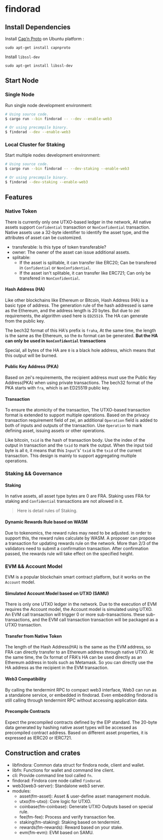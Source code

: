 # findorad

## Install Dependencies

Install [Cap’n Proto](https://capnproto.org/index.html) on Ubuntu platform :

```
sudo apt-get install capnproto
```
Install `libssl-dev`
```
sudo apt-get install libssl-dev
```

## Start Node

### Single Node

Run single node development environment:

``` bash
# Using source code.
$ cargo run --bin findorad -- --dev --enable-web3

# Or using precompile binary.
$ findorad --dev --enable-web3
```

### Local Cluster for Staking

Start multiple nodes development environment:

``` bash
# Using source code.
$ cargo run --bin findorad -- --dev-staking --enable-web3

# Or using precompile binary.
$ findorad --dev-staking --enable-web3
```

## Features

### Native Token

There is currently only one UTXO-based ledger in the network,
All native assets support `Confidential` transaction or `NonConfidential` transaction.
Native assets use a 32-byte identifier to identify the asset type, and the attributes of asset can be customized.

- transferable: Is this type of token transferable?
- owner: The owner of the asset can issue additional assets.
- splitable:
  - If the asset is splitable, it can transfer like ERC20; Can be transfered in `Confidential` or `NonConfidential`.
  - If the asset isn't splitable, it can transfer like ERC721; Can only be transfered in `NonConfidential`.

#### Hash Address (HA)

Like other blockchains like Ethereum or Bitcoin, Hash Address (HA) is a basic type of address.
The generation rule of the hash addressed is same as the Ethereum, and the address length is 20 bytes.
But due to zei requirements, the algorithm used here is `ED25519`. The HA can generate from the public key.

The bech32 format of this HA's prefix is `fraha`, At the same time, the length is the same as the Ethereum,
so the `0x` format can be generated. **But the HA can only be used in `NonConfidential` transactions**

Special, all bytes of the HA are `0` is a black hole address, which means that this output will be burned.

#### Public Key Address (PKA)

Based on zei's requirements, the recipient address must use the Public Key Address(PKA)
when using private transactions. The bech32 format of the PKA starts with `fra`, which is an ED25519 public key.

#### Transaction

To ensure the atomicity of the transaction, The UTXO-based transaction format is extended to support multiple operations.
Based on the privacy transaction requirement field of zei, an additional `Operation` field is added to both of inputs and outputs
of the transaction. Use `Operation` to mark defining asset, issuing assets or other operations.

Like bitcoin, `txid` is the hash of transaction body. Use the index of the output in transaction and the `txid` to mark the output.
When the input txid byte is all `0`, it means that this `Input`'s' `txid` is the `txid` of the current transaction.
This design is mainly to support aggregating multiple operations.

### Staking && Governance

#### Staking

In native assets, all asset type bytes are 0 are FRA. Staking uses FRA for staking and `Confidential` transactions are not allowed in it.

> Here is detail rules of Staking.

#### Dynamic Rewards Rule based on WASM

Due to tokenomics, the reward rules may need to be adjusted. in order to support this, the reward rules calculate by WASM.
A proposer can propose a transaction for updating rewards rule on the network. More than 2/3 of the validators need to submit a confirmation transaction.
After confirmation passed, the rewards rule will take effect on the specified height.

### EVM && Account Model

EVM is a popular blockchain smart contract platform, but it works on the `Account` model.

#### Simulated Account Model based on UTXO (SAMU)

There is only one UTXO ledger in the network. Due to the execution of EVM requires the Account model, the Account model is simulated using UTXO.
An EVM call transaction will trigger 0 or more sub-transactions. these sub-transactions, and the EVM call transaction transaction will
be packaged as a UTXO transaction.

#### Transfer from Native Token

The length of the Hash Address(HA) is the same as the EVM address, so FRA can directly transfer to an Ethereum address through native UTXO.
At the same time, the 0x format of FRA's HA can be used directly as an Ethereum address in tools such as Metamask.
So you can directly use the HA address as the recipient in the EVM transaction.

#### Web3 Compatibility

By calling the tendermint RPC to compact web3 interface, Web3 can run as a standalone service, or embedded in findorad.
Even embedding findorad is still calling through tendermint RPC without accessing application data.

#### Precompile Contracts

Expect the precompiled contracts defined by the EIP standard. The 20-byte data generated by hashing native asset types will be accessed
as precompiled contract address. Based on different asset properties, it is expressed as IERC20 or IERC721.

## Construction and crates

- libfindora: Common data struct for findora node, client and wallet.
- libfn: Functions for wallet and command line client.
- cli: Provide command line tool called `fn`.
- findorad: Findora core node called `findorad`.
- web3(web3-server): Standalone web3 server.
- modules:
  - asset(fm-asset): Asset & user-define asset management module.
  - utxo(fm-utxo): Core logic for UTXO.
  - coinbase(fm-coinbase): Generate UTXO Outputs based on special rule.
  - fee(fm-fee): Process and verify transaction fee.
  - staking(fm-staking): Staking based on tendermint.
  - rewards(fm-rewards): Reward based on your stake.
  - evm(fm-evm): EVM based on SAMU.

